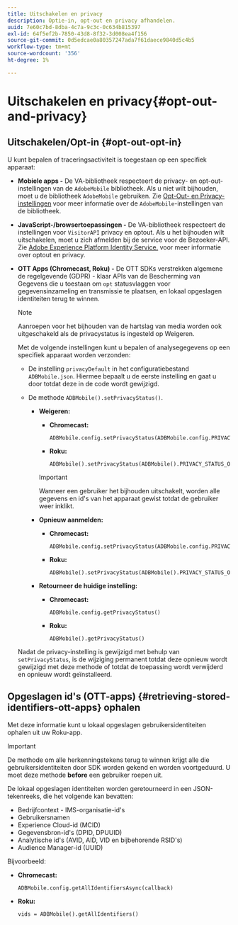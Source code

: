 ```yaml
---
title: Uitschakelen en privacy
description: Optie-in, opt-out en privacy afhandelen.
uuid: 7e60c7bd-8dba-4c7a-9c3c-0c634b815397
exl-id: 64f5ef2b-7850-43d8-8f32-3d008ea4f156
source-git-commit: 0d5edcae0a80357247ada7f61daece9840d5c4b5
workflow-type: tm+mt
source-wordcount: '356'
ht-degree: 1%

---
```


# Uitschakelen en privacy{#opt-out-and-privacy}

## Uitschakelen/Opt-in {#opt-out-opt-in}

U kunt bepalen of traceringsactiviteit is toegestaan op een specifiek apparaat:

* **Mobiele apps -** De VA-bibliotheek respecteert de privacy- en opt-out-instellingen van de  `AdobeMobile` bibliotheek. Als u niet wilt bijhouden, moet u de bibliotheek `AdobeMobile` gebruiken. Zie [Opt-Out- en Privacy-instellingen](https://experienceleague.adobe.com/docs/mobile-services/android/gdpr-privacy-android/privacy.html) voor meer informatie over de `AdobeMobile`-instellingen van de bibliotheek.
* **JavaScript-/browsertoepassingen -** De VA-bibliotheek respecteert de instellingen voor  `VisitorAPI` privacy en optout. Als u het bijhouden wilt uitschakelen, moet u zich afmelden bij de service voor de Bezoeker-API. Zie [Adobe Experience Platform Identity Service.](https://experienceleague.adobe.com/docs/id-service/using/home.html) voor meer informatie over optout en privacy.
* **OTT Apps (Chromecast, Roku) -** De OTT SDKs verstrekken algemene de regelgevende (GDPR) - klaar APIs van de Bescherming van Gegevens die u toestaan om  `opt` statusvlaggen voor gegevensinzameling en transmissie te plaatsen, en lokaal opgeslagen identiteiten terug te winnen.

   >[!NOTE]
   >
   >Aanroepen voor het bijhouden van de hartslag van media worden ook uitgeschakeld als de privacystatus is ingesteld op Weigeren.

   Met de volgende instellingen kunt u bepalen of analysegegevens op een specifiek apparaat worden verzonden:

   * De instelling `privacyDefault` in het configuratiebestand `ADBMobile.json`. Hiermee bepaalt u de eerste instelling en gaat u door totdat deze in de code wordt gewijzigd.

   * De methode `ADBMobile().setPrivacyStatus()`.

      * **Weigeren:**

         * **Chromecast:**

            ```
            ADBMobile.config.setPrivacyStatus(ADBMobile.config.PRIVACY_STATUS_OPT_OUT)
            ```

         * **Roku:**

            ```
            ADBMobile().setPrivacyStatus(ADBMobile().PRIVACY_STATUS_OPT_OUT)
            ```
         >[!IMPORTANT]
         >
         >Wanneer een gebruiker het bijhouden uitschakelt, worden alle gegevens en id&#39;s van het apparaat gewist totdat de gebruiker weer inklikt.

      * **Opnieuw aanmelden:**

         * **Chromecast:**

            ```
            ADBMobile.config.setPrivacyStatus(ADBMobile.config.PRIVACY_STATUS_OPT_IN)
            ```

         * **Roku:**

            ```
            ADBMobile().setPrivacyStatus(ADBMobile().PRIVACY_STATUS_OPT_IN)
            ```
      * **Retourneer de huidige instelling:**

         * **Chromecast:**

            ```
            ADBMobile.config.getPrivacyStatus()
            ```

         * **Roku:**

            ```
            ADBMobile().getPrivacyStatus()
            ```
   Nadat de privacy-instelling is gewijzigd met behulp van `setPrivacyStatus`, is de wijziging permanent totdat deze opnieuw wordt gewijzigd met deze methode of totdat de toepassing wordt verwijderd en opnieuw wordt geïnstalleerd.

## Opgeslagen id&#39;s (OTT-apps) {#retrieving-stored-identifiers-ott-apps} ophalen

Met deze informatie kunt u lokaal opgeslagen gebruikersidentiteiten ophalen uit uw Roku-app.

>[!IMPORTANT]
>
>De methode om alle herkenningstekens terug te winnen krijgt alle die gebruikersidentiteiten door SDK worden gekend en worden voortgeduurd. U moet deze methode **before** een gebruiker roepen uit.

De lokaal opgeslagen identiteiten worden geretourneerd in een JSON-tekenreeks, die het volgende kan bevatten:

* Bedrijfcontext - IMS-organisatie-id&#39;s
* Gebruikersnamen
* Experience Cloud-id (MCID)
* Gegevensbron-id&#39;s (DPID, DPUUID)
* Analytische id&#39;s (AVID, AID, VID en bijbehorende RSID&#39;s)
* Audience Manager-id (UUID)

Bijvoorbeeld:

* **Chromecast:**

   ```
   ADBMobile.config.getAllIdentifiersAsync(callback)
   ```

* **Roku:**

   ```
   vids = ADBMobile().getAllIdentifiers()
   ```
